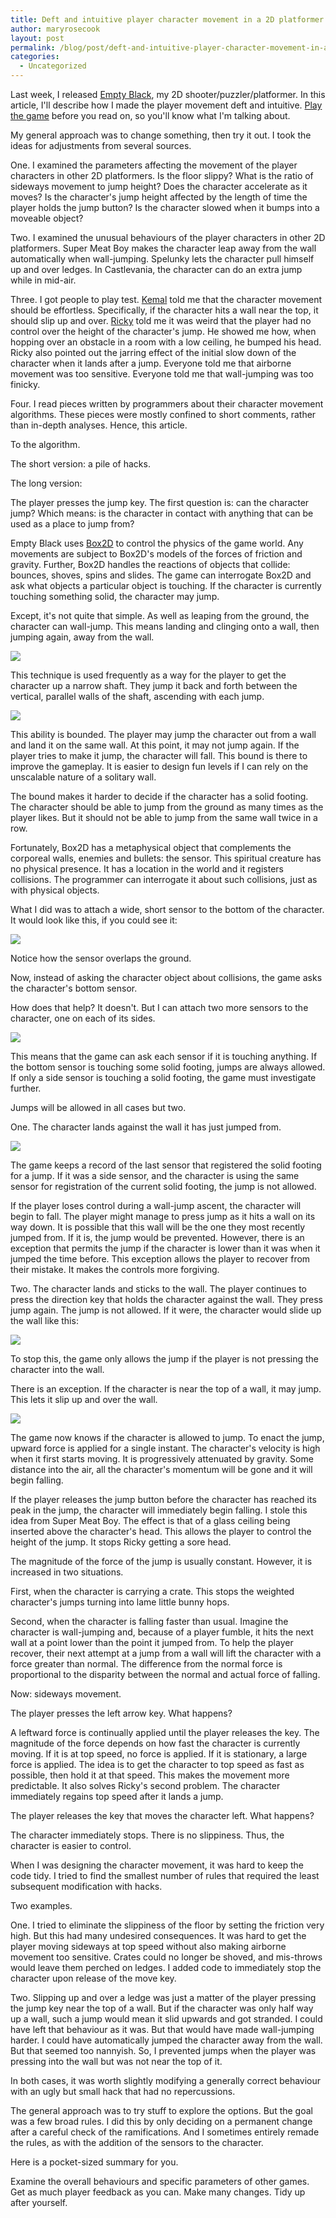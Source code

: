 ```yaml
---
title: Deft and intuitive player character movement in a 2D platformer
author: maryrosecook
layout: post
permalink: /blog/post/deft-and-intuitive-player-character-movement-in-a-2d-platformer
categories:
  - Uncategorized
---
```

Last week, I released [Empty Black][1], my 2D shooter/puzzler/platformer. In this article, I'll describe how I made the player movement deft and intuitive. [Play the game][2] before you read on, so you'll know what I'm talking about.

My general approach was to change something, then try it out. I took the ideas for adjustments from several sources.

One. I examined the parameters affecting the movement of the player characters in other 2D platformers. Is the floor slippy? What is the ratio of sideways movement to jump height? Does the character accelerate as it moves? Is the character's jump height affected by the length of time the player holds the jump button? Is the character slowed when it bumps into a moveable object?

Two. I examined the unusual behaviours of the player characters in other 2D platformers. Super Meat Boy makes the character leap away from the wall automatically when wall-jumping. Spelunky lets the character pull himself up and over ledges. In Castlevania, the character can do an extra jump while in mid-air.

Three. I got people to play test. [Kemal][3] told me that the character movement should be effortless. Specifically, if the character hits a wall near the top, it should slip up and over. [Ricky][4] told me it was weird that the player had no control over the height of the character's jump. He showed me how, when hopping over an obstacle in a room with a low ceiling, he bumped his head. Ricky also pointed out the jarring effect of the initial slow down of the character when it lands after a jump. Everyone told me that airborne movement was too sensitive. Everyone told me that wall-jumping was too finicky.

Four. I read pieces written by programmers about their character movement algorithms. These pieces were mostly confined to short comments, rather than in-depth analyses. Hence, this article.

To the algorithm.

The short version: a pile of hacks.

The long version:

The player presses the jump key. The first question is: can the character jump? Which means: is the character in contact with anything that can be used as a place to jump from?

Empty Black uses [Box2D][5] to control the physics of the game world. Any movements are subject to Box2D's models of the forces of friction and gravity. Further, Box2D handles the reactions of objects that collide: bounces, shoves, spins and slides. The game can interrogate Box2D and ask what objects a particular object is touching. If the character is currently touching something solid, the character may jump.

Except, it's not quite that simple. As well as leaping from the ground, the character can wall-jump. This means landing and clinging onto a wall, then jumping again, away from the wall.

![][6]

This technique is used frequently as a way for the player to get the character up a narrow shaft. They jump it back and forth between the vertical, parallel walls of the shaft, ascending with each jump.

![][7]

This ability is bounded. The player may jump the character out from a wall and land it on the same wall. At this point, it may not jump again. If the player tries to make it jump, the character will fall. This bound is there to improve the gameplay. It is easier to design fun levels if I can rely on the unscalable nature of a solitary wall.

The bound makes it harder to decide if the character has a solid footing. The character should be able to jump from the ground as many times as the player likes. But it should not be able to jump from the same wall twice in a row.

Fortunately, Box2D has a metaphysical object that complements the corporeal walls, enemies and bullets: the sensor. This spiritual creature has no physical presence. It has a location in the world and it registers collisions. The programmer can interrogate it about such collisions, just as with physical objects.

What I did was to attach a wide, short sensor to the bottom of the character. It would look like this, if you could see it:

![][8]

Notice how the sensor overlaps the ground.

Now, instead of asking the character object about collisions, the game asks the character's bottom sensor.

How does that help? It doesn't. But I can attach two more sensors to the character, one on each of its sides.

![][9]

This means that the game can ask each sensor if it is touching anything. If the bottom sensor is touching some solid footing, jumps are always allowed. If only a side sensor is touching a solid footing, the game must investigate further.

Jumps will be allowed in all cases but two.

One. The character lands against the wall it has just jumped from.

![][10]

The game keeps a record of the last sensor that registered the solid footing for a jump. If it was a side sensor, and the character is using the same sensor for registration of the current solid footing, the jump is not allowed.

If the player loses control during a wall-jump ascent, the character will begin to fall. The player might manage to press jump as it hits a wall on its way down. It is possible that this wall will be the one they most recently jumped from. If it is, the jump would be prevented. However, there is an exception that permits the jump if the character is lower than it was when it jumped the time before. This exception allows the player to recover from their mistake. It makes the controls more forgiving.

Two. The character lands and sticks to the wall. The player continues to press the direction key that holds the character against the wall. They press jump again. The jump is not allowed. If it were, the character would slide up the wall like this:

![][11]

To stop this, the game only allows the jump if the player is not pressing the character into the wall.

There is an exception. If the character is near the top of a wall, it may jump. This lets it slip up and over the wall.

![][12]

The game now knows if the character is allowed to jump. To enact the jump, upward force is applied for a single instant. The character's velocity is high when it first starts moving. It is progressively attenuated by gravity. Some distance into the air, all the character's momentum will be gone and it will begin falling.

If the player releases the jump button before the character has reached its peak in the jump, the character will immediately begin falling. I stole this idea from Super Meat Boy. The effect is that of a glass ceiling being inserted above the character's head. This allows the player to control the height of the jump. It stops Ricky getting a sore head.

The magnitude of the force of the jump is usually constant. However, it is increased in two situations.

First, when the character is carrying a crate. This stops the weighted character's jumps turning into lame little bunny hops.

Second, when the character is falling faster than usual. Imagine the character is wall-jumping and, because of a player fumble, it hits the next wall at a point lower than the point it jumped from. To help the player recover, their next attempt at a jump from a wall will lift the character with a force greater than normal. The difference from the normal force is proportional to the disparity between the normal and actual force of falling.

Now: sideways movement.

The player presses the left arrow key. What happens?

A leftward force is continually applied until the player releases the key. The magnitude of the force depends on how fast the character is currently moving. If it is at top speed, no force is applied. If it is stationary, a large force is applied. The idea is to get the character to top speed as fast as possible, then hold it at that speed. This makes the movement more predictable. It also solves Ricky's second problem. The character immediately regains top speed after it lands a jump.

The player releases the key that moves the character left. What happens?

The character immediately stops. There is no slippiness. Thus, the character is easier to control.

When I was designing the character movement, it was hard to keep the code tidy. I tried to find the smallest number of rules that required the least subsequent modification with hacks.

Two examples.

One. I tried to eliminate the slippiness of the floor by setting the friction very high. But this had many undesired consequences. It was hard to get the player moving sideways at top speed without also making airborne movement too sensitive. Crates could no longer be shoved, and mis-throws would leave them perched on ledges. I added code to immediately stop the character upon release of the move key.

Two. Slipping up and over a ledge was just a matter of the player pressing the jump key near the top of a wall. But if the character was only half way up a wall, such a jump would mean it slid upwards and got stranded. I could have left that behaviour as it was. But that would have made wall-jumping harder. I could have automatically jumped the character away from the wall. But that seemed too nannyish. So, I prevented jumps when the player was pressing into the wall but was not near the top of it.

In both cases, it was worth slightly modifying a generally correct behaviour with an ugly but small hack that had no repercussions.

The general approach was to try stuff to explore the options. But the goal was a few broad rules. I did this by only deciding on a permanent change after a careful check of the ramifications. And I sometimes entirely remade the rules, as with the addition of the sensors to the character.

Here is a pocket-sized summary for you.

Examine the overall behaviours and specific parameters of other games. Get as much player feedback as you can. Make many changes. Tidy up after yourself.

 [1]: http://emptyblack.com
 [2]: http://emptyblack.com/play.html
 [3]: http://kemalenver.com
 [4]: http://www.honeyslug.com/
 [5]: http://box2d.org/
 [6]: /images/walljump.png
 [7]: /images/walljumpshaft.png
 [8]: /images/bottomsensor.png
 [9]: /images/allsensors.png
 [10]: /images/samewall.png
 [11]: /images/slideupwall.png
 [12]: /images/upandover.png